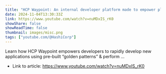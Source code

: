 ```yaml
---
title: "HCP Waypoint: An internal developer platform made to empower platform teams"
date: 2024-11-04T13:30:33Z
link: https://www.youtube.com/watch?v=nuMDxIS_rK0
showShare: false
showReadTime: false
thumbnail: images/misc.png
tags: ["youtube.com/@HashiCorp"]
---
```

Learn how HCP Waypoint empowers developers to rapidly develop new applications using pre-built “golden patterns” & perform ...

- Link to article: https://www.youtube.com/watch?v=nuMDxIS_rK0